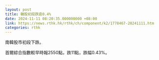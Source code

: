 ```yaml
---
layout: post
title: 韓股初段跌逾0.4%
date: 2024-11-11 08:20:35.000000000 +08:00
link: https://news.rthk.hk/rthk/ch/component/k2/1778467-20241111.htm
categories: rthk
---
```


南韓股市初段下跌。

首爾綜合指數較早時報2550點，跌11點，跌幅0.43%。
